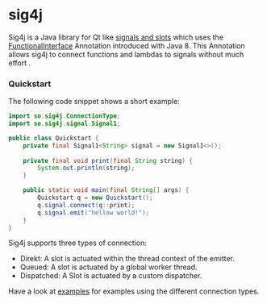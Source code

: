 # sig4j
Sig4j is a Java library for Qt like 
[signals and slots](http://doc.qt.io/qt-4.8/signalsandslots.html) which uses the
[FunctionalInterface](https://docs.oracle.com/javase/8/docs/api/java/lang/FunctionalInterface.html)
Annotation introduced with Java 8. This Annotation allows sig4j to connect
functions and lambdas to signals without much effort .

### Quickstart
The following code snippet shows a short example:
```java
import so.sig4j.ConnectionType;
import so.sig4j.signal.Signal1;

public class Quickstart {
    private final Signal1<String> signal = new Signal1<>();
    
    private final void print(final String string) {
        System.out.println(string);
    }

    public static void main(final String[] args) {
        Quickstart q = new Quickstart();
        q.signal.connect(q::print);
        q.signal.emit("hellow world!");
    }
}
```

Sig4j supports three types of connection:
- Direkt: A slot is actuated within the thread context of the emitter.
- Queued: A slot is actuated by a global worker thread.
- Dispatched: A Slot is actuated by a custom dispatcher.

Have a look at [examples](https://github.com/msteinbeck/sig4j/tree/master/src/main/java/so/sig4j/example) for examples using the different connection types.
